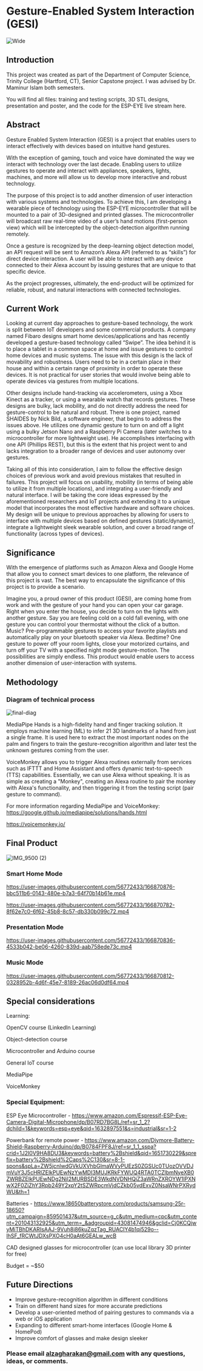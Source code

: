 # Gesture-Enabled System Interaction (GESI) 

![Wide](https://user-images.githubusercontent.com/56772433/166868257-141398ff-e997-40f7-a708-0f5f75153c0c.png)

## Introduction
This project was created as part of the Department of Computer Science, Trinity College (Hartford, CT), Senior Capstone project. I was advised by Dr. Maminur Islam both semesters. 

You will find all files: training and testing scripts, 3D STL designs, presentation and poster, and the code for the ESP-EYE live stream here.

## Abstract
Gesture Enabled System Interaction (GESI) is a project that enables users to interact effectively
with devices based on intuitive hand gestures. 

With the exception of gaming, touch and voice have dominated the way we interact with technology over the last decade. Enabling users to utilize gestures to operate and interact with appliances, speakers, lights, machines, and more
will allow us to develop more interactive and robust technology. 

The purpose of this project is to add another dimension of user interaction with various systems and technologies. To achieve
this, I am developing a wearable piece of technology using the ESP-EYE microcontroller that will be mounted to a pair of 3D-designed and printed glasses. The microcontroller will broadcast raw real-time video of a user’s hand motions (first-person view) which will be intercepted by the object-detection algorithm running remotely. 

Once a gesture is recognized by the deep-learning object detection model, an API request will be sent to Amazon’s Alexa API (referred to as “skills”) for direct device interaction. A user will be able to interact with any device connected to
their Alexa account by issuing gestures that are unique to that specific device. 

As the project progresses, ultimately, the end-product will be optimized for reliable, robust, and natural
interactions with connected technologies.

## Current Work
Looking at current day approaches to gesture-based technology, the work is split between IoT developers and some commercial products. A company named Fibaro designs smart home devices/applications and has recently developed a gesture-based technology called “Swipe”. The idea behind it is to place a tablet in a common space at home and issue gestures to control home devices and music systems. The issue with this design is the lack of movability and robustness. Users need to be in a certain place in their house and within a certain range of proximity in order to operate these devices. It is not practical for user stories that would involve being able to operate devices via gestures from multiple locations. 


Other designs include hand-tracking via accelerometers, using a Xbox Kinect as a tracker, or using a wearable watch that records gestures. These designs are bulky, lack mobility, and do not directly address the need for gesture-control to be natural and robust. There is one project, named SHAIDES by Nick Bild, a software engineer, that begins to address the issues above. He utilizes one dynamic gesture to turn on and off a light using a bulky Jetson Nano and a Raspberry Pi Camera (later switches to a microcontroller for more lightweight use). He accomplishes interfacing with one API (Phillips REST), but this is the extent that his project went to and lacks integration to a broader range of devices and user autonomy over gestures. 


Taking all of this into consideration, I aim to follow the effective design choices of previous work and avoid previous mistakes that resulted in failures. This project will focus on usability, mobility (in terms of being able to utilize it from multiple locations), and integrating a user-friendly and natural interface. I will be taking the core ideas expressed by the aforementioned researchers and IoT projects and extending it to a unique model that incorporates the most effective hardware and software choices. My design will be unique to previous approaches by allowing for users to interface with multiple devices based on defined gestures (static/dynamic), integrate a lightweight sleek wearable solution, and cover a broad range of functionality (across types of devices). 

## Significance
With the emergence of platforms such as Amazon Alexa and Google Home that allow you to connect smart devices to one platform, the relevance of this project is vast. The best way to encapsulate the significance of this project is to provide a scenario. 


Imagine you, a proud owner of this product (GESI), are coming home from work and with the gesture of your hand you can open your car garage. Right when you enter the house, you decide to turn on the lights with another gesture. Say you are feeling cold on a cold fall evening, with one gesture you can control your thermostat without the click of a button. Music? Pre-programmable gestures to access your favorite playlists and automatically play on your bluetooth speaker via Alexa. Bedtime? One gesture to power off your room lights, close your motorized curtains, and turn off your TV with a specified night mode gesture-motion. The possibilities are simply endless. This product would enable users to access another dimension of user-interaction with systems. 

## Methodology 
### Diagram of technical process
![final-diag](https://user-images.githubusercontent.com/56772433/166872247-c94d92d8-1087-4272-9854-899e629259da.png)

MediaPipe Hands is a high-fidelity hand and finger tracking solution. It employs machine learning (ML) to infer 21 3D landmarks of a hand from just a single frame. It is used here to extract the most important nodes on the palm and fingers to train the gesture-recognition algorithm and later test the unknown gestures coming from the user. 

VoiceMonkey allows you to trigger Alexa routines externally from services such as IFTTT and Home Assistant and offers dynamic text-to-speech (TTS) capabilities. Essentially, we can use Alexa without speaking. It is as simple as creating a "Monkey", creating an Alexa routine to pair the monkey with Alexa's functionality, and then triggering it from the testing script (pair gesture to command).

For more information regarding MediaPipe and VoiceMonkey:
https://google.github.io/mediapipe/solutions/hands.html

https://voicemonkey.io/

## Final Product

![IMG_9500 (2)](https://user-images.githubusercontent.com/56772433/166869996-23a053e5-e546-4f5e-8c97-97712a92d2fd.JPG)

### Smart Home Mode
https://user-images.githubusercontent.com/56772433/166870876-bbc511b6-0143-480e-b7a3-64f70b14b61e.mp4

https://user-images.githubusercontent.com/56772433/166870782-8f62e7c0-6f62-45b8-8c57-db330b099c72.mp4


### Presentation Mode

https://user-images.githubusercontent.com/56772433/166870836-4533b042-be06-4260-839d-aab758ede73c.mp4


### Music Mode

https://user-images.githubusercontent.com/56772433/166870812-0328952b-4d6f-45e7-8189-26ac06d0df64.mp4


## Special considerations
Learning: 

OpenCV course (LinkedIn Learning)

Object-detection course

Microcontroller and Arduino course

General IoT course

MediaPipe

VoiceMonkey

### Special Equipment: 
ESP Eye Microcontroller - 
https://www.amazon.com/Espressif-ESP-Eye-Camera-Digital-Microphone/dp/B07RD7BG8L/ref=sr_1_2?dchild=1&keywords=esp+eye&qid=1632897551&s=industrial&sr=1-2

Powerbank for remote power - 
https://www.amazon.com/Diymore-Battery-Shield-Raspberry-Arduino/dp/B0784FPF8J/ref=sr_1_1_sspa?crid=1J2I0V9HA8DU3&keywords=battery%2Bshield&qid=1651730229&sprefix=battery%2Bshield%2Caps%2C130&sr=8-1-spons&spLa=ZW5jcnlwdGVkUXVhbGlmaWVyPUEzS0ZGSUc0TUozOVVDJmVuY3J5cHRlZElkPUEwNzYwMDI3MUJKRkFYWUQ4RTA0TCZlbmNyeXB0ZWRBZElkPUEwNDg2NjI2MURBSDE3WkdNVDNHQiZ3aWRnZXROYW1lPXNwX2F0ZiZhY3Rpb249Y2xpY2tSZWRpcmVjdCZkb05vdExvZ0NsaWNrPXRydWU&th=1

Batteries - 
https://www.18650batterystore.com/products/samsung-25r-18650?utm_campaign=859501437&utm_source=g_c&utm_medium=cpc&utm_content=201043132925&utm_term=_&adgroupid=43081474946&gclid=Cj0KCQjwyMiTBhDKARIsAAJ-9Vuh8i86kuZqzTag_RUACIY4b1qi529o--lhSF_fRCWtJDXsPXO4cH0aAt6GEALw_wcB

CAD designed glasses for microcontroller (can use local library 3D printer for free)

Budget = ~$50

## Future Directions
- Improve gesture-recognition algorithm in different conditions
- Train on different hand sizes for more accurate predictions
- Develop a user-oriented method of pairing gestures to commands via a web or iOS application
- Expanding to different smart-home interfaces (Google Home & HomePod)
- Improve comfort of glasses and make design sleeker

### Please email alzagharakan@gmail.com with any questions, ideas, or comments.




